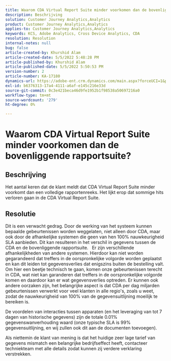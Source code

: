 ```yaml
---
title: Waarom CDA Virtual Report Suite minder voorkomen dan de bovenliggende rapportsuite?
description: Beschrijving
solution: Customer Journey Analytics,Analytics
product: Customer Journey Analytics,Analytics
applies-to: Customer Journey Analytics,Analytics
keywords: KCS, Adobe Analytics, Cross Device Analytics, CDA
resolution: Resolution
internal-notes: null
bug: false
article-created-by: Khurshid Alam
article-created-date: 5/5/2022 5:48:28 PM
article-published-by: Khurshid Alam
article-published-date: 5/5/2022 5:50:53 PM
version-number: 2
article-number: KA-17180
dynamics-url: https://adobe-ent.crm.dynamics.com/main.aspx?forceUCI=1&pagetype=entityrecord&etn=knowledgearticle&id=d68d7791-9bcc-ec11-a7b5-6045bd00dbbc
exl-id: b6376313-17a4-4111-a6af-e145c216e33d
source-git-commit: 0c3e421beca46d9fe1952b1f98538a50697216a0
workflow-type: tm+mt
source-wordcount: '279'
ht-degree: 0%

---
```


# Waarom CDA Virtual Report Suite minder voorkomen dan de bovenliggende rapportsuite?

## Beschrijving


Het aantal keren dat de klant meldt dat CDA Virtual Report Suite minder voorkomt dan een volledige rapportenreeks. Het lijkt erop dat sommige hits verloren gaan in de CDA Virtual Report Suite.


## Resolutie


Dit is een verwacht gedrag. Door de werking van het systeem kunnen bepaalde gebeurtenissen worden weggelaten, niet alleen door CDA, maar ook door de afhankelijke systemen die geen van hen 100% nauwkeurigheid SLA aanbieden. Dit kan resulteren in het verschil in gegevens tussen de CDA en de bovenliggende rapportsuite.
 
Er zijn verschillende afhankelijkheden van andere systemen. Hierdoor kan niet worden gegarandeerd dat treffers in de oorspronkelijke volgorde worden geplaatst en kan dit leiden tot gegevensverlies dat enigszins buiten de bestelling valt. Om hier een beetje technisch te gaan, komen onze gebeurtenissen terecht in CDA, wat niet kan garanderen dat treffers in de oorspronkelijke volgorde komen en daardoor kan er wat gegevensverlies optreden. Er kunnen ook andere oorzaken zijn, het belangrijke aspect is dat CDA per dag miljarden gebeurtenissen verwerkt voor veel klanten in alle regio&#39;s, zoals u weet, zodat de nauwkeurigheid van 100% van de gegevensuitlijning moeilijk te bereiken is.

De voordelen van interacties tussen apparaten (en het leveraging van tot 7 dagen van historische gegevens) zijn de totale 0.01% gegevenswanverhouding waard (onze typische SLA is 99% gegevensuitlijning, en wij zullen ook dit aan de documenten toevoegen).

Als niettemin de klant van mening is dat het huidige zeer lage tarief van gegevens mismatch een belangrijke bedrijfseffect heeft, contacteer techniekteam met alle details zodat kunnen zij verdere verklaring verstrekken.
